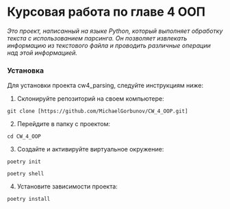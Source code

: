 # **Курсовая работа по главе 4 ООП** 
_Это проект, написанный на языке Python, который выполняет обработку текста с использованием парсинга. Он позволяет извлекать информацию из текстового файла и проводить различные операции над этой информацией._

### **Установка**
Для установки проекта cw4_parsing, следуйте инструкциям ниже:

1. Склонируйте репозиторий на своем компьютере:

`git clone [https://github.com/MichaelGorbunov/CW_4_OOP.git]`

2. Перейдите в папку с проектом:

`cd CW_4_OOP`

3. Создайте и активируйте виртуальное окружение:

`poetry init`

`poetry shell`

4. Установите зависимости проекта:

`poetry install`
